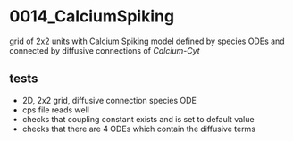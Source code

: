 # 0014_CalciumSpiking

grid of 2x2 units with Calcium Spiking model defined by species ODEs and connected by diffusive connections of *Calcium-Cyt*

## tests

- 2D, 2x2 grid, diffusive connection species ODE
- cps file reads well
- checks that coupling constant exists and is set to default value
- checks that there are 4 ODEs which contain the diffusive terms
